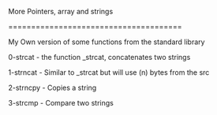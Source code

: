 More Pointers, array and strings


======================================


My Own version of some functions from the standard library


0-strcat - the function _strcat, concatenates two strings


1-strncat - Similar to _strcat but will use (n) bytes from the src


2-strncpy - Copies a string


3-strcmp - Compare two strings


